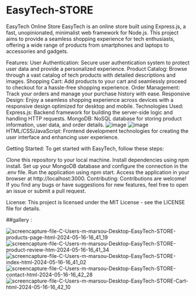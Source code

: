 # EasyTech-STORE
EasyTech Online Store
EasyTech is an online store built using Express.js, a fast, unopinionated, minimalist web framework for Node.js. This project aims to provide a seamless shopping experience for tech enthusiasts, offering a wide range of products from smartphones and laptops to accessories and gadgets.

Features:
User Authentication: Secure user authentication system to protect user data and provide a personalized experience.
Product Catalog: Browse through a vast catalog of tech products with detailed descriptions and images.
Shopping Cart: Add products to your cart and seamlessly proceed to checkout for a hassle-free shopping experience.
Order Management: Track your orders and manage your purchase history with ease.
Responsive Design: Enjoy a seamless shopping experience across devices with a responsive design optimized for desktop and mobile.
Technologies Used:
Express.js: Backend framework for building the server-side logic and handling HTTP requests.
MongoDB: NoSQL database for storing product information, user data, and order details.
![image](https://github.com/Mohamed-Marsou/EasyTech-STORE/assets/108639018/fb5e32bd-3672-4357-bc33-e51f02bdaf1c)
![image](https://github.com/Mohamed-Marsou/EasyTech-STORE/assets/108639018/08920cb7-f30c-434e-b212-20274df31ce3)
HTML/CSS/JavaScript: Frontend development technologies for creating the user interface and enhancing user experience.

Getting Started:
To get started with EasyTech, follow these steps:

Clone this repository to your local machine.
Install dependencies using npm install.
Set up your MongoDB database and configure the connection in the .env file.
Run the application using npm start.
Access the application in your browser at http://localhost:3000.
Contributing:
Contributions are welcome! If you find any bugs or have suggestions for new features, feel free to open an issue or submit a pull request.

License:
This project is licensed under the MIT License - see the LICENSE file for details.

##gallery :

![screencapture-file-C-Users-m-marsou-Desktop-EasyTech-STORE-products-page-html-2024-05-16-16_41_19](https://github.com/Mohamed-Marsou/EasyTech-STORE/assets/108639018/cdaf3243-045b-4721-bacc-e65e26f24f28)
![screencapture-file-C-Users-m-marsou-Desktop-EasyTech-STORE-product-review-htm-2024-05-16-16_41_34](https://github.com/Mohamed-Marsou/EasyTech-STORE/assets/108639018/d2ec1bdd-9405-4d61-943a-87c021fb9423)
![screencapture-file-C-Users-m-marsou-Desktop-EasyTech-STORE-index-html-2024-05-16-16_41_02](https://github.com/Mohamed-Marsou/EasyTech-STORE/assets/108639018/aa4d86fa-a7b5-429b-a614-1d9853ff1bc6)
![screencapture-file-C-Users-m-marsou-Desktop-EasyTech-STORE-contact-html-2024-05-16-16_42_28](https://github.com/Mohamed-Marsou/EasyTech-STORE/assets/108639018/a2047a07-1355-46a4-9b30-cd00943d06e0)
![screencapture-file-C-Users-m-marsou-Desktop-EasyTech-STORE-Cart-html-2024-05-16-16_42_10](https://github.com/Mohamed-Marsou/EasyTech-STORE/assets/108639018/a535e88c-2775-465c-b9a6-99ac4be87ba3)
